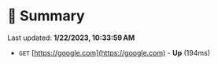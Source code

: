 # 📖 Summary
Last updated: **1/22/2023, 10:33:59 AM**

- `GET` [https://google.com](https://google.com) - **Up** (194ms)
